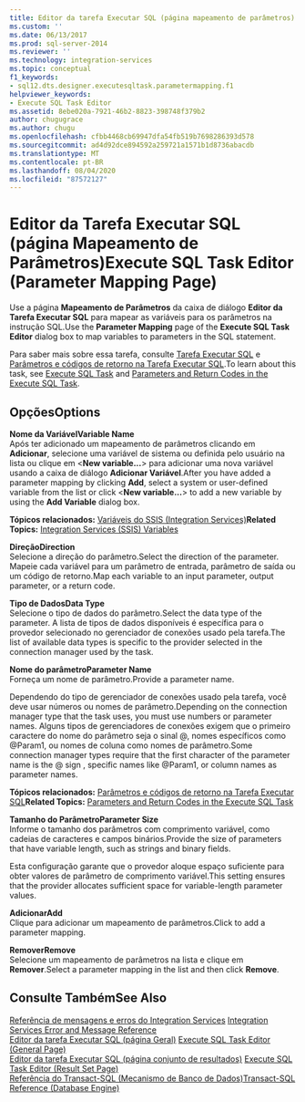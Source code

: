 ```yaml
---
title: Editor da tarefa Executar SQL (página mapeamento de parâmetros) | Microsoft Docs
ms.custom: ''
ms.date: 06/13/2017
ms.prod: sql-server-2014
ms.reviewer: ''
ms.technology: integration-services
ms.topic: conceptual
f1_keywords:
- sql12.dts.designer.executesqltask.parametermapping.f1
helpviewer_keywords:
- Execute SQL Task Editor
ms.assetid: 8ebe020a-7921-46b2-8823-398748f379b2
author: chugugrace
ms.author: chugu
ms.openlocfilehash: cfbb4468cb69947dfa54fb519b7698286393d578
ms.sourcegitcommit: ad4d92dce894592a259721a1571b1d8736abacdb
ms.translationtype: MT
ms.contentlocale: pt-BR
ms.lasthandoff: 08/04/2020
ms.locfileid: "87572127"
---
```

# <a name="execute-sql-task-editor-parameter-mapping-page"></a><span data-ttu-id="8e161-102">Editor da Tarefa Executar SQL (página Mapeamento de Parâmetros)</span><span class="sxs-lookup"><span data-stu-id="8e161-102">Execute SQL Task Editor (Parameter Mapping Page)</span></span>
  <span data-ttu-id="8e161-103">Use a página **Mapeamento de Parâmetros** da caixa de diálogo **Editor da Tarefa Executar SQL** para mapear as variáveis para os parâmetros na instrução SQL.</span><span class="sxs-lookup"><span data-stu-id="8e161-103">Use the **Parameter Mapping** page of the **Execute SQL Task Editor** dialog box to map variables to parameters in the SQL statement.</span></span>  
  
 <span data-ttu-id="8e161-104">Para saber mais sobre essa tarefa, consulte [Tarefa Executar SQL](control-flow/execute-sql-task.md) e [Parâmetros e códigos de retorno na Tarefa Executar SQL](../../2014/integration-services/parameters-and-return-codes-in-the-execute-sql-task.md).</span><span class="sxs-lookup"><span data-stu-id="8e161-104">To learn about this task, see [Execute SQL Task](control-flow/execute-sql-task.md) and [Parameters and Return Codes in the Execute SQL Task](../../2014/integration-services/parameters-and-return-codes-in-the-execute-sql-task.md).</span></span>  
  
## <a name="options"></a><span data-ttu-id="8e161-105">Opções</span><span class="sxs-lookup"><span data-stu-id="8e161-105">Options</span></span>  
 <span data-ttu-id="8e161-106">**Nome da Variável**</span><span class="sxs-lookup"><span data-stu-id="8e161-106">**Variable Name**</span></span>  
 <span data-ttu-id="8e161-107">Após ter adicionado um mapeamento de parâmetros clicando em **Adicionar**, selecione uma variável de sistema ou definida pelo usuário na lista ou clique em \<**New variable...**> para adicionar uma nova variável usando a caixa de diálogo **Adicionar Variável**.</span><span class="sxs-lookup"><span data-stu-id="8e161-107">After you have added a parameter mapping by clicking **Add**, select a system or user-defined variable from the list or click \<**New variable...**> to add a new variable by using the **Add Variable** dialog box.</span></span>  
  
 <span data-ttu-id="8e161-108">**Tópicos relacionados:** [Variáveis do SSIS &#40;Integration Services&#41;](integration-services-ssis-variables.md)</span><span class="sxs-lookup"><span data-stu-id="8e161-108">**Related Topics:** [Integration Services &#40;SSIS&#41; Variables](integration-services-ssis-variables.md)</span></span>  
  
 <span data-ttu-id="8e161-109">**Direção**</span><span class="sxs-lookup"><span data-stu-id="8e161-109">**Direction**</span></span>  
 <span data-ttu-id="8e161-110">Selecione a direção do parâmetro.</span><span class="sxs-lookup"><span data-stu-id="8e161-110">Select the direction of the parameter.</span></span> <span data-ttu-id="8e161-111">Mapeie cada variável para um parâmetro de entrada, parâmetro de saída ou um código de retorno.</span><span class="sxs-lookup"><span data-stu-id="8e161-111">Map each variable to an input parameter, output parameter, or a return code.</span></span>  
  
 <span data-ttu-id="8e161-112">**Tipo de Dados**</span><span class="sxs-lookup"><span data-stu-id="8e161-112">**Data Type**</span></span>  
 <span data-ttu-id="8e161-113">Selecione o tipo de dados do parâmetro.</span><span class="sxs-lookup"><span data-stu-id="8e161-113">Select the data type of the parameter.</span></span> <span data-ttu-id="8e161-114">A lista de tipos de dados disponíveis é específica para o provedor selecionado no gerenciador de conexões usado pela tarefa.</span><span class="sxs-lookup"><span data-stu-id="8e161-114">The list of available data types is specific to the provider selected in the connection manager used by the task.</span></span>  
  
 <span data-ttu-id="8e161-115">**Nome do parâmetro**</span><span class="sxs-lookup"><span data-stu-id="8e161-115">**Parameter Name**</span></span>  
 <span data-ttu-id="8e161-116">Forneça um nome de parâmetro.</span><span class="sxs-lookup"><span data-stu-id="8e161-116">Provide a parameter name.</span></span>  
  
 <span data-ttu-id="8e161-117">Dependendo do tipo de gerenciador de conexões usado pela tarefa, você deve usar números ou nomes de parâmetro.</span><span class="sxs-lookup"><span data-stu-id="8e161-117">Depending on the connection manager type that the task uses, you must use numbers or parameter names.</span></span> <span data-ttu-id="8e161-118">Alguns tipos de gerenciadores de conexões exigem que o primeiro caractere do nome do parâmetro seja o sinal \@, nomes específicos como \@Param1, ou nomes de coluna como nomes de parâmetro.</span><span class="sxs-lookup"><span data-stu-id="8e161-118">Some connection manager types require that the first character of the parameter name is the \@ sign , specific names like \@Param1, or column names as parameter names.</span></span>  
  
 <span data-ttu-id="8e161-119">**Tópicos relacionados:** [Parâmetros e códigos de retorno na Tarefa Executar SQL](../../2014/integration-services/parameters-and-return-codes-in-the-execute-sql-task.md)</span><span class="sxs-lookup"><span data-stu-id="8e161-119">**Related Topics:** [Parameters and Return Codes in the Execute SQL Task](../../2014/integration-services/parameters-and-return-codes-in-the-execute-sql-task.md)</span></span>  
  
 <span data-ttu-id="8e161-120">**Tamanho do Parâmetro**</span><span class="sxs-lookup"><span data-stu-id="8e161-120">**Parameter Size**</span></span>  
 <span data-ttu-id="8e161-121">Informe o tamanho dos parâmetros com comprimento variável, como cadeias de caracteres e campos binários.</span><span class="sxs-lookup"><span data-stu-id="8e161-121">Provide the size of parameters that have variable length, such as strings and binary fields.</span></span>  
  
 <span data-ttu-id="8e161-122">Esta configuração garante que o provedor aloque espaço suficiente para obter valores de parâmetro de comprimento variável.</span><span class="sxs-lookup"><span data-stu-id="8e161-122">This setting ensures that the provider allocates sufficient space for variable-length parameter values.</span></span>  
  
 <span data-ttu-id="8e161-123">**Adicionar**</span><span class="sxs-lookup"><span data-stu-id="8e161-123">**Add**</span></span>  
 <span data-ttu-id="8e161-124">Clique para adicionar um mapeamento de parâmetros.</span><span class="sxs-lookup"><span data-stu-id="8e161-124">Click to add a parameter mapping.</span></span>  
  
 <span data-ttu-id="8e161-125">**Remover**</span><span class="sxs-lookup"><span data-stu-id="8e161-125">**Remove**</span></span>  
 <span data-ttu-id="8e161-126">Selecione um mapeamento de parâmetros na lista e clique em **Remover**.</span><span class="sxs-lookup"><span data-stu-id="8e161-126">Select a parameter mapping in the list and then click **Remove**.</span></span>  
  
## <a name="see-also"></a><span data-ttu-id="8e161-127">Consulte Também</span><span class="sxs-lookup"><span data-stu-id="8e161-127">See Also</span></span>  
 <span data-ttu-id="8e161-128">[Referência de mensagens e erros do Integration Services](../../2014/integration-services/integration-services-error-and-message-reference.md) </span><span class="sxs-lookup"><span data-stu-id="8e161-128">[Integration Services Error and Message Reference](../../2014/integration-services/integration-services-error-and-message-reference.md) </span></span>  
 <span data-ttu-id="8e161-129">[Editor da tarefa Executar SQL &#40;página Geral&#41;](general-page-of-integration-services-designers-options.md) </span><span class="sxs-lookup"><span data-stu-id="8e161-129">[Execute SQL Task Editor &#40;General Page&#41;](general-page-of-integration-services-designers-options.md) </span></span>  
 <span data-ttu-id="8e161-130">[Editor da tarefa Executar SQL &#40;página conjunto de resultados&#41;](../../2014/integration-services/execute-sql-task-editor-result-set-page.md) </span><span class="sxs-lookup"><span data-stu-id="8e161-130">[Execute SQL Task Editor &#40;Result Set Page&#41;](../../2014/integration-services/execute-sql-task-editor-result-set-page.md) </span></span>  
 [<span data-ttu-id="8e161-131">Referência do Transact-SQL &#40;Mecanismo de Banco de Dados&#41;</span><span class="sxs-lookup"><span data-stu-id="8e161-131">Transact-SQL Reference &#40;Database Engine&#41;</span></span>](/sql/t-sql/language-reference)  
  
  
